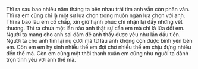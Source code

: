 Thì ra sau bao nhiêu năm tháng ta bên nhau trái tim anh vẫn còn phân vân.
Thì ra em cũng chỉ là một sự lựa chọn trong muôn ngàn lựa chọn với anh.
Thì ra bao lâu em cố chấp, xin giữ hạnh phúc chỉ nhận lại đầy những vết thương.
Thì ra chưa một lần nào anh thật sự cần em mà chỉ là lừa dối em.
Người ta mang cho anh sai đắm để anh thấy được yêu như lần đầu tiên.
Người ta cho anh tìm lại nụ cười mà từ lâu anh không còn được bình yên bên em.
Còn em em hy sinh nhiều thế em đợi chờ nhiều thế em chịu đựng nhiều đến thế mà.
Còn em cùng một thời thanh xuân em cũng như người ta dành trọn tình yêu với anh thế mà.
